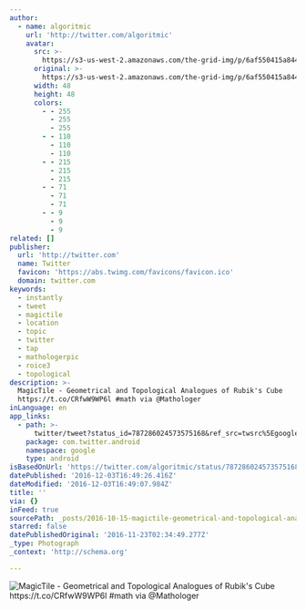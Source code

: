 ```yaml
---
author:
  - name: algoritmic
    url: 'http://twitter.com/algoritmic'
    avatar:
      src: >-
        https://s3-us-west-2.amazonaws.com/the-grid-img/p/6af550415a844c43db0423c2c08dfb3792d665b8.jpg
      original: >-
        https://s3-us-west-2.amazonaws.com/the-grid-img/p/6af550415a844c43db0423c2c08dfb3792d665b8.jpg
      width: 48
      height: 48
      colors:
        - - 255
          - 255
          - 255
        - - 110
          - 110
          - 110
        - - 215
          - 215
          - 215
        - - 71
          - 71
          - 71
        - - 9
          - 9
          - 9
related: []
publisher:
  url: 'http://twitter.com'
  name: Twitter
  favicon: 'https://abs.twimg.com/favicons/favicon.ico'
  domain: twitter.com
keywords:
  - instantly
  - tweet
  - magictile
  - location
  - topic
  - twitter
  - tap
  - mathologerpic
  - roice3
  - topological
description: >-
  MagicTile - Geometrical and Topological Analogues of Rubik's Cube
  https://t.co/CRfwW9WP6l #math via @Mathologer
inLanguage: en
app_links:
  - path: >-
      twitter/tweet?status_id=787286024573575168&ref_src=twsrc%5Egoogle%7Ctwcamp%5Eandroidseo%7Ctwgr%5Estatus%7Ctwterm%5E787286024573575168
    package: com.twitter.android
    namespace: google
    type: android
isBasedOnUrl: 'https://twitter.com/algoritmic/status/787286024573575168'
datePublished: '2016-12-03T16:49:26.416Z'
dateModified: '2016-12-03T16:49:07.984Z'
title: ''
via: {}
inFeed: true
sourcePath: _posts/2016-10-15-magictile-geometrical-and-topological-analogues-of-rubiks.md
starred: false
datePublishedOriginal: '2016-11-23T02:34:49.277Z'
_type: Photograph
_context: 'http://schema.org'

---
```

![MagicTile - Geometrical and Topological Analogues of Rubik's Cube https://t.co/CRfwW9WP6l #math via @Mathologer](https://pbs.twimg.com/media/Cu0AcNvWAAAGnLw.jpg:large)